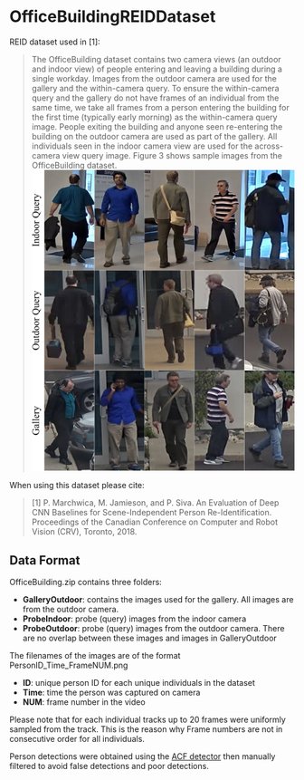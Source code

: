 # OfficeBuildingREIDDataset
REID dataset used in [1]:

> The OfficeBuilding dataset contains two camera views (an outdoor and indoor view) of people entering and leaving a building during a single workday. Images from the outdoor camera are used for the gallery and the within-camera query. To ensure the within-camera query and the gallery do not have frames of an individual from the same time, we take all frames from a person entering the building for the first time (typically early morning) as the within-camera query image. People exiting the building and anyone seen re-entering the building on the outdoor camera are used as part of the gallery. All individuals seen in the indoor camera view are used for the across-camera view query image. Figure 3 shows sample images from the OfficeBuilding dataset. ![OfficeBuilding Sample Images](OfficeBuildingDataset.png)

When using this dataset please cite:

> [1] P. Marchwica, M. Jamieson, and P. Siva. An Evaluation of Deep CNN Baselines for Scene-Independent Person Re-Identification. Proceedings of the Canadian Conference on Computer and Robot Vision (CRV), Toronto, 2018.

## Data Format

OfficeBuilding.zip contains three folders:
* **GalleryOutdoor**: contains the images used for the gallery. All images are from the outdoor camera.
* **ProbeIndoor**: probe (query) images from the indoor camera
* **ProbeOutdoor**: probe (query) images from the outdoor camera. There are no overlap between these images and images in GalleryOutdoor

The filenames of the images are of the format PersonID_Time_FrameNUM.png
* **ID**: unique person ID for each unique individuals in the dataset 
* **Time**: time the person was captured on camera
* **NUM**: frame number in the video

Please note that for each individual tracks up to 20 frames were uniformly sampled from the track. This is the reason why Frame numbers are not in consecutive order for all individuals.

Person detections were obtained using the [ACF detector](https://pdollar.github.io/toolbox/) then manually filtered to avoid false detections and poor detections.